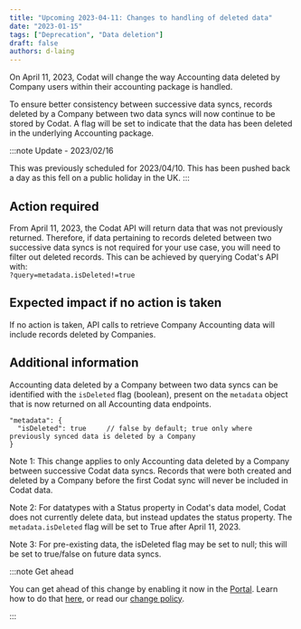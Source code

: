 ```yaml
---
title: "Upcoming 2023-04-11: Changes to handling of deleted data"
date: "2023-01-15"
tags: ["Deprecation", "Data deletion"]
draft: false
authors: d-laing
---
```


On April 11, 2023, Codat will change the way Accounting data deleted by Company users within their accounting package is handled.

<!--truncate-->

To ensure better consistency between successive data syncs, records deleted by a Company between two data syncs will now continue to be stored by Codat. A flag will be set to indicate that the data has been deleted in the underlying Accounting package.

:::note Update - 2023/02/16

This was previously scheduled for 2023/04/10. This has been pushed back a day as this fell on a public holiday in the UK.
:::

## Action required

From April 11, 2023, the Codat API will return data that was not previously returned. Therefore, if data pertaining to records deleted between two successive data syncs is not required for your use case, you will need to filter out deleted records. This can be achieved by querying Codat's API with:  
`?query=metadata.isDeleted!=true`

## Expected impact if no action is taken

If no action is taken, API calls to retrieve Company Accounting data will include records deleted by Companies.

## Additional information

Accounting data deleted by a Company between two data syncs can be identified with the `isDeleted` flag (boolean), present on the `metadata` object that is now returned on all Accounting data endpoints.

```text
"metadata": {
  "isDeleted": true     // false by default; true only where previously synced data is deleted by a Company
}
```

Note 1: This change applies to only Accounting data deleted by a Company between successive Codat data syncs. Records that were both created and deleted by a Company before the first Codat sync will never be included in Codat data.

Note 2: For datatypes with a Status property in Codat's data model, Codat does not currently delete data, but instead updates the status property. The `metadata.isDeleted` flag will be set to True after April 11, 2023.

Note 3: For pre-existing data, the isDeleted flag may be set to null; this will be set to true/false on future data syncs.

:::note Get ahead

You can get ahead of this change by enabling it now in the [Portal](https://app.codat.io/developers/api-deprecations). Learn how to do that [here](https://docs.codat.io/other/portal/developers), or read our [change policy](https://docs.codat.io/introduction/change-policy).

:::